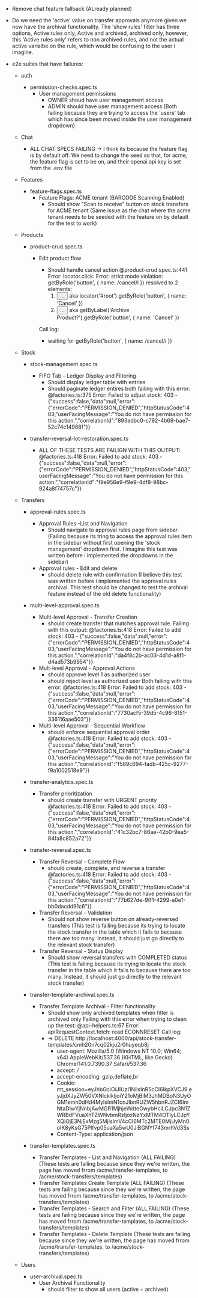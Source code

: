 - Remove chat feature fallback (ALready planned)

- Do we need the 'active' value on transfer approvals anymore given we now have the archival functionality. The 'show rules' filter has three options, Active rules only, Active and archived, archived only, however, this 'Active rules only' refers to non archived rules, and not the actual active varialbe on the rule, which would be confusing to the user i imagine. 


- e2e suites that have failures:
    - auth
        - permission-checks.spec.ts
            - User management permissions
                - OWNER shoud have user management access
                - ADMIN should have user management access 
                (Both failing because they are trying to access the 'users' tab which has since been moved inside the user management dropdown)
                
    - Chat 
        - ALL CHAT SPECS FAILING -> I think its because the feature flag is by default off. We need to change the seed so that, for acme, the feature flag is set to be on, and their openai api key is set from the .env file 

    - Features 
        - feature-flags.spec.ts
            - Feature Flags: ACME tenant (BARCODE Scanning Enabled)
                - Should show "Scan to receive" button on stock transfers for ACME tenant
            (Same issue as the chat where the acme tenant needs to be seeded with the feature on by default for the test to work)

    - Products 
        - product-crud.spec.ts
            - Edit product flow 
                - Should handle cancel action
                @product-crud.spec.ts:441
                Error: locator.click: Error: strict mode violation: getByRole('button', { name: /cancel/i }) resolved to 2 elements:
                    1) <button type="button" data-variant="default" class="mantine-focus-auto mantine-active m_77c9d27d mantine-Button-root m_87cf2631 mantine-UnstyledButton-root">…</button> aka locator('#root').getByRole('button', { name: 'Cancel' })
                    2) <button type="button" data-variant="default" class="mantine-focus-auto mantine-active m_77c9d27d mantine-Button-root m_87cf2631 mantine-UnstyledButton-root">…</button> aka getByLabel('Archive Product?').getByRole('button', { name: 'Cancel' })

                Call log:
                - waiting for getByRole('button', { name: /cancel/i })
            
    - Stock
        - stock-management.spec.ts
            - FIFO Tab - Ledger Display and Filtering
                - Should display ledger table with entries
                - Should paginate ledger entires 
                both failing with this error:
                @factories.ts:375
                Error: Failed to adjust stock: 403 - {"success":false,"data":null,"error":{"errorCode":"PERMISSION_DENIED","httpStatusCode":403,"userFacingMessage":"You do not have permission for this action.","correlationId":"893edbc0-c792-4b69-bae7-52c74c14988f"}}

        - transfer-reversal-lot-restoration.spec.ts
            - ALL OF THESE TESTS ARE FAILIGN WITH THIS OUTPUT:
            @factories.ts:418
            Error: Failed to add stock: 403 - {"success":false,"data":null,"error":{"errorCode":"PERMISSION_DENIED","httpStatusCode":403,"userFacingMessage":"You do not have permission for this action.","correlationId":"f9e956e9-f9e9-4df8-98bc-924a8f74757c"}}

    - Transfers 
        - approval-rules.spec.ts
            - Approval Rules -List and Navigation 
                - Should navigate to approval rules page from sidebar
                (Failing because its tring to access the approval rules item in the sidebar without first opening the 'stock management' dropdown first. I imagine this test was written before i implemented the dropdowns in the sidebar)
            - Approval rules - Edit and delete
                - should delete rule with confirmation 
                (I believe this test was written before i implemented the approval rules archival. This test should be changed to test the archival feature instead of the old delete functionality)

        - multi-level-approval.spec.ts
            - Multi-level Approval - Transfer Creation
                - should create transfer that matches approval rule. 
                Failing with this output:
                @factories.ts:418
                Error: Failed to add stock: 403 - {"success":false,"data":null,"error":{"errorCode":"PERMISSION_DENIED","httpStatusCode":403,"userFacingMessage":"You do not have permission for this action.","correlationId":"da4f8c2b-ac03-4d1d-a8f1-d4ad573b9954"}}
            - Mult-level Approval - Approval Actions
                - should approve level 1 as authorized user
                - should reject level as authorized user
                Both failing with this error:
                @factories.ts:418
                Error: Failed to add stock: 403 - {"success":false,"data":null,"error":{"errorCode":"PERMISSION_DENIED","httpStatusCode":403,"userFacingMessage":"You do not have permission for this action.","correlationId":"7730acf5-39d5-4c96-8151-336116aae503"}}
            - Multi-level Approval - Sequential Workflow
                - should enforce sequential approval order 
                @factories.ts:418
                Error: Failed to add stock: 403 - {"success":false,"data":null,"error":{"errorCode":"PERMISSION_DENIED","httpStatusCode":403,"userFacingMessage":"You do not have permission for this action.","correlationId":"f589c694-fadb-425c-9277-f9a1002518e9"}}
        - transfer-analytics.spec.ts
            - Transfer prioritization 
                - should create transfer with URGENT priority 
                @factories.ts:418
                Error: Failed to add stock: 403 - {"success":false,"data":null,"error":{"errorCode":"PERMISSION_DENIED","httpStatusCode":403,"userFacingMessage":"You do not have permission for this action.","correlationId":"41c32bc7-86ae-42b0-9ea5-84fa8c852a72"}}
        - transfer-reversal.spec.ts
            - Transfer Reversal - Complete Flow
                - should create, complete, and reverse a transfer 
                @factories.ts:418
                Error: Failed to add stock: 403 - {"success":false,"data":null,"error":{"errorCode":"PERMISSION_DENIED","httpStatusCode":403,"userFacingMessage":"You do not have permission for this action.","correlationId":"77b627de-9ff1-4299-a0e1-bb0dacdd91c6"}}
            - Transfer Reversal - Validation 
                - Should not show reverse button on already-reversed transfers 
                (This test is failing because its trying to locate the stock transfer in the table which it fails to because there are too many. Instead, it should just go directly to the relevant stock transfer)
            - Transfer Reversal - Status Display 
                - Should show reversal transfers with COMPLETED status
                (This test is failing because its trying to locate the stock transfer in the table which it fails to because there are too many. Instead, it should just go directly to the relevant stock transfer)
        - transfer-template-archival.spec.ts
            - Transfer Template Archival - Filter functionality 
                - Should show only archived templates when filter is archived only
                Failing with this error when trying to clean up the test:
                @api-helpers.ts:67
                Error: apiRequestContext.fetch: read ECONNRESET
                Call log:
                - → DELETE http://localhost:4000/api/stock-transfer-templates/cmh20n7cq02kju2r0huyeqb8j
                    - user-agent: Mozilla/5.0 (Windows NT 10.0; Win64; x64) AppleWebKit/537.36 (KHTML, like Gecko) Chrome/141.0.7390.37 Safari/537.36
                    - accept: */*
                    - accept-encoding: gzip,deflate,br
                    - Cookie: mt_session=eyJhbGciOiJIUzI1NiIsInR5cCI6IkpXVCJ9.eyJjdXJyZW50VXNlcklkIjoiY21oMjBiM3JhMDBoN3UyOGM1emh0dHd4MyIsImN1cnJlbnRUZW5hbnRJZCI6ImNtaDIwYjNnbjAwMGR1MjhjeWdteGwybHciLCJpc3N1ZWRBdFVuaXhTZWNvbmRzIjoxNzYxMTM4OTIyLCJpYXQiOjE3NjExMzg5MjIsImV4cCI6MTc2MTE0MjUyMn0.oIK8yKsG75Plfvp05uaXa5wU0JiBGNYf743mrhVd3Ss
                    - Content-Type: application/json
        - transfer-templates.spec.ts
            - Transfer Templates - List and Navigation (ALL FAILING)
                (These tests are failing because since they we're written, the page has moved frrom /acme/transfer-templates, to /acme/stock-transfers/templates)
            - Transfer Templates Create Template (ALL FAILING)
                (These tests are failing because since they we're written, the page has moved frrom /acme/transfer-templates, to /acme/stock-transfers/templates)
            - Transfer Templates - Search and Filter (ALL FAILING)
                (These tests are failing because since they we're written, the page has moved frrom /acme/transfer-templates, to /acme/stock-transfers/templates)
            - Transfer Templates - Delete Template
                (These tests are failing because since they we're written, the page has moved frrom /acme/transfer-templates, to /acme/stock-transfers/templates)
            
    - Users
        - user-archival.spec.ts
            - User Archival Functionality 
                - should filter to show all users (active + archived)
                